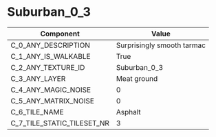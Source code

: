 

# Suburban_0_3



| Component | Value | 
|  --  |  --  | 
| C_0_ANY_DESCRIPTION | Surprisingly smooth tarmac | 
| C_1_ANY_IS_WALKABLE | True | 
| C_2_ANY_TEXTURE_ID | Suburban_0_3 | 
| C_3_ANY_LAYER | Meat ground | 
| C_4_ANY_MAGIC_NOISE | 0 | 
| C_5_ANY_MATRIX_NOISE | 0 | 
| C_6_TILE_NAME | Asphalt | 
| C_7_TILE_STATIC_TILESET_NR | 3 | 


